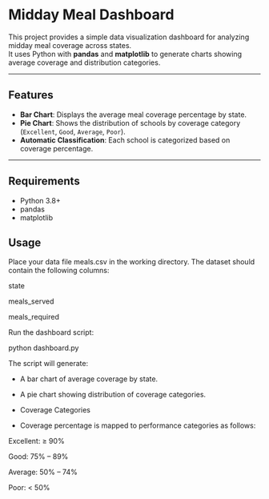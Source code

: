 # Midday Meal Dashboard

This project provides a simple data visualization dashboard for analyzing midday meal coverage across states.  
It uses Python with **pandas** and **matplotlib** to generate charts showing average coverage and distribution categories.

---

## Features

- **Bar Chart**: Displays the average meal coverage percentage by state.  
- **Pie Chart**: Shows the distribution of schools by coverage category (`Excellent`, `Good`, `Average`, `Poor`).  
- **Automatic Classification**: Each school is categorized based on coverage percentage.  

---

## Requirements

- Python 3.8+  
- pandas  
- matplotlib  


## Usage

Place your data file meals.csv in the working directory.
The dataset should contain the following columns:

state

meals_served

meals_required

Run the dashboard script:

python dashboard.py


The script will generate:

- A bar chart of average coverage by state.

- A pie chart showing distribution of coverage categories.

- Coverage Categories

- Coverage percentage is mapped to performance categories as follows:

Excellent: ≥ 90%

Good: 75% – 89%

Average: 50% – 74%

Poor: < 50%
